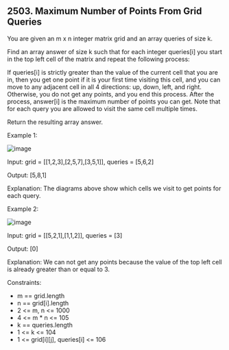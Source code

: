 ## 2503. Maximum Number of Points From Grid Queries

You are given an m x n integer matrix grid and an array queries of size k.

Find an array answer of size k such that for each integer queries[i] you start in the top left cell of the matrix and repeat the following process:

If queries[i] is strictly greater than the value of the current cell that you are in, then you get one point if it is your first time visiting this cell, and you can move to any adjacent cell in all 4 directions: up, down, left, and right.
Otherwise, you do not get any points, and you end this process.
After the process, answer[i] is the maximum number of points you can get. Note that for each query you are allowed to visit the same cell multiple times.

Return the resulting array answer.

 

Example 1:

![image](https://github.com/user-attachments/assets/29d174d3-9a19-47d6-9cac-74ce5a7c601b)

Input: grid = [[1,2,3],[2,5,7],[3,5,1]], queries = [5,6,2]

Output: [5,8,1]

Explanation: The diagrams above show which cells we visit to get points for each query.

Example 2:

![image](https://github.com/user-attachments/assets/b64f9ef3-0f25-4218-a759-389d7907d742)

Input: grid = [[5,2,1],[1,1,2]], queries = [3]

Output: [0]

Explanation: We can not get any points because the value of the top left cell is already greater than or equal to 3.
 

Constraints:

- m == grid.length
- n == grid[i].length
- 2 <= m, n <= 1000
- 4 <= m * n <= 105
- k == queries.length
- 1 <= k <= 104
- 1 <= grid[i][j], queries[i] <= 106
